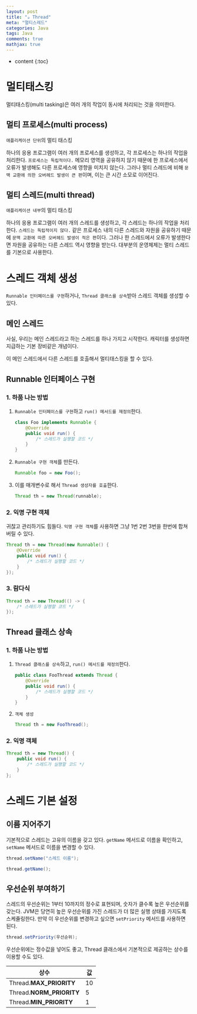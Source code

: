 ```yaml
---
layout: post
title: "☕ Thread"
meta: "멀티스레드"
categories: Java
tags: Java
comments: true
mathjax: true
---
```




* content
{:toc}
# 멀티태스킹

멀티태스킹(multi tasking)은 여러 개의 작업이 동시에 처리되는 것을 의미한다.

## 멀티 프로세스(multi process)

`애플리케이션 단위`의 멀티 태스킹

하나의 응용 프로그램이 여러 개의 프로세스를 생성하고, 각 프로세스는 하나의 작업을 처리한다. `프로세스는 독립적이다.` 메모리 영역을 공유하지 않기 때문에 한 프로세스에서 오류가 발생해도 다른 프로세스에 영향을 미치지 않는다.  그러나 멀티 스레드에 비해 `문맥 교환에 의한 오버헤드 발생이 큰 편`이며, 이는 큰 시간 소모로 이어진다.

## 멀티 스레드(multi thread)

`애플리케이션 내부`의 멀티 태스킹

하나의 응용 프로그램이 여러 개의 스레드를 생성하고, 각 스레드는 하나의 작업을 처리한다.  `스레드는 독립적이지 않다.` 같은 프로세스 내의 다른 스레드와 자원을 공유하기 때문에 `문맥 교환에 따른 오버헤드 발생이 적은 편`이다. 그러나 한 스레드에서 오류가 발생한다면 자원을 공유하는 다른 스레드 역시 영향을 받는다. 대부분의 운영체제는 멀티 스레드를 기본으로 사용한다.



# 스레드 객체 생성

`Runnable 인터페이스를 구현`하거나, `Thread 클래스를 상속`받아 스레드 객체를 생성할 수 있다.

## 메인 스레드

사실, 우리는 메인 스레드라고 하는 스레드를 하나 가지고 시작한다. 캐릭터를 생성하면 지급하는 기본 장비같은 개념이다. 

이 메인 스레드에서 다른 스레드를 호출해서 멀티태스킹을 할 수 있다.

## Runnable 인터페이스 구현

### 1. 하품 나는 방법

1. `Runnable 인터페이스를 구현`하고 `run() 메서드를 재정의`한다.

   ```java
   class Foo implements Runnable {
       @Override
       public void run() {
           /* 스레드가 실행할 코드 */
       }
   }
   ```

1. `Runnable 구현 객체`를 만든다.

   ```java
   Runnable foo = new Foo();
   ```

1. 이를 매개변수로 해서 `Thread 생성자를 호출`한다.

   ```java
   Thread th = new Thread(runnable);
   ```

### 2. 익명 구현 객체

귀찮고 관리하기도 힘들다. `익명 구현 객체`를 사용하면 그냥 1번 2번 3번을 한번에 합쳐 버릴 수 있다.

```java
Thread th = new Thread(new Runnable() {
    @Override
    public void run() {
        /* 스레드가 실행할 코드 */
    }
});
```

### 3. 람다식

```java
Thread th = new Thread(() -> {
    /* 스레드가 실행할 코드 */
});
```

## Thread 클래스 상속

### 1. 하품 나는 방법

1. `Thread 클래스를 상속`하고, `run() 메서드를 재정의`한다.

   ```java
   public class FooThread extends Thread {
       @Override
       public void run() {
           /* 스레드가 실행할 코드 */
       }
   }
   ```

1. `객체 생성`

   ```java
   Thread th = new FooThread();
   ```

### 2. 익명 객체

```java
Thread th = new Thread() {
    public void run() {
        /* 스레드가 실행할 코드 */
    }
};
```





# 스레드 기본 설정

## 이름 지어주기

기본적으로 스레드는 고유의 이름을 갖고 있다. `getName` 메서드로 이름을 확인하고, `setName` 메서드로 이름을 변경할 수 있다. 

```java
thread.setName("스레드 이름");
```

```java
thread.getName();
```

## 우선순위 부여하기

스레드의 우선순위는 1부터 10까지의 정수로 표현되며, 숫자가 클수록 높은 우선순위를 갖는다. JVM은 당연히 높은 우선순위를 가진 스레드가 더 많은 실행 상태를 가지도록 스케쥴링한다. 만약 이 우선순위를 변경하고 싶으면 `setPriority` 메서드를 사용하면 된다.

```java
thread.setPriority(우선순위);
```

우선순위에는 정수값을 넣어도 좋고, Thread 클래스에서 기본적으로 제공하는 상수를 이용할 수도 있다.

| 상수                     | 값   |
| ------------------------ | ---- |
| Thread.**MAX_PRIORITY**  | 10   |
| Thread.**NORM_PRIORITY** | 5    |
| Thread.**MIN_PRIORITY**  | 1    |

